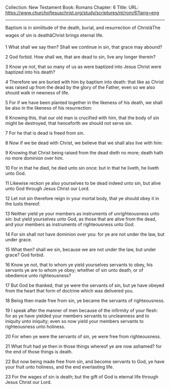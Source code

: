Collection: New Testament
Book: Romans
Chapter: 6
Title: 
URL: https://www.churchofjesuschrist.org/study/scriptures/nt/rom/6?lang=eng

---

Baptism is in similitude of the death, burial, and resurrection of ChristâThe wages of sin is deathâChrist brings eternal life.

1 What shall we say then? Shall we continue in sin, that grace may abound?

2 God forbid. How shall we, that are dead to sin, live any longer therein?

3 Know ye not, that so many of us as were baptized into Jesus Christ were baptized into his death?

4 Therefore we are buried with him by baptism into death: that like as Christ was raised up from the dead by the glory of the Father, even so we also should walk in newness of life.

5 For if we have been planted together in the likeness of his death, we shall be also in the likeness of his resurrection:

6 Knowing this, that our old man is crucified with him, that the body of sin might be destroyed, that henceforth we should not serve sin.

7 For he that is dead is freed from sin.

8 Now if we be dead with Christ, we believe that we shall also live with him:

9 Knowing that Christ being raised from the dead dieth no more; death hath no more dominion over him.

10 For in that he died, he died unto sin once: but in that he liveth, he liveth unto God.

11 Likewise reckon ye also yourselves to be dead indeed unto sin, but alive unto God through Jesus Christ our Lord.

12 Let not sin therefore reign in your mortal body, that ye should obey it in the lusts thereof.

13 Neither yield ye your members as instruments of unrighteousness unto sin: but yield yourselves unto God, as those that are alive from the dead, and your members as instruments of righteousness unto God.

14 For sin shall not have dominion over you: for ye are not under the law, but under grace.

15 What then? shall we sin, because we are not under the law, but under grace? God forbid.

16 Know ye not, that to whom ye yield yourselves servants to obey, his servants ye are to whom ye obey; whether of sin unto death, or of obedience unto righteousness?

17 But God be thanked, that ye were the servants of sin, but ye have obeyed from the heart that form of doctrine which was delivered you.

18 Being then made free from sin, ye became the servants of righteousness.

19 I speak after the manner of men because of the infirmity of your flesh: for as ye have yielded your members servants to uncleanness and to iniquity unto iniquity; even so now yield your members servants to righteousness unto holiness.

20 For when ye were the servants of sin, ye were free from righteousness.

21 What fruit had ye then in those things whereof ye are now ashamed? for the end of those things is death.

22 But now being made free from sin, and become servants to God, ye have your fruit unto holiness, and the end everlasting life.

23 For the wages of sin is death; but the gift of God is eternal life through Jesus Christ our Lord.
